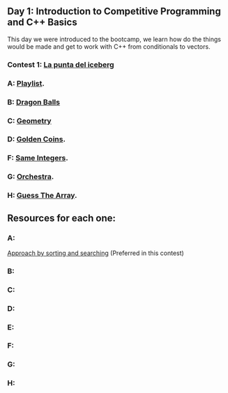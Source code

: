 ## Day 1: Introduction to Competitive Programming and C++ Basics
This day we were introduced to the bootcamp, we learn how do the things would be made and get to work with C++ from conditionals to vectors.

### Contest 1: [La punta del iceberg](https://vjudge.net/contest/569596)

### **A:** [Playlist](https://cses.fi/problemset/task/1141).

### **B:** [Dragon Balls](https://open.kattis.com/problems/dragonballs)
  
### **C:** [Geometry](https://codeforces.com/problemset/gymProblem/100814/F)

### **D:** [Golden Coins](https://atcoder.jp/contests/abc160/tasks/abc160_b).

### **F:** [Same Integers](https://atcoder.jp/contests/arc094/tasks/arc094_a).

### **G:** [Orchestra](https://codeforces.com/problemset/problem/635/A).

### **H:** [Guess The Array](https://codeforces.com/problemset/problem/727/C).


## Resources for each one:

### A:
[Approach by sorting and searching](https://www.youtube.com/watch?v=CkJRXaQw8BA) (Preferred in this contest)

### B:

### C:

### D:

### E:

### F:

### G:

### H: